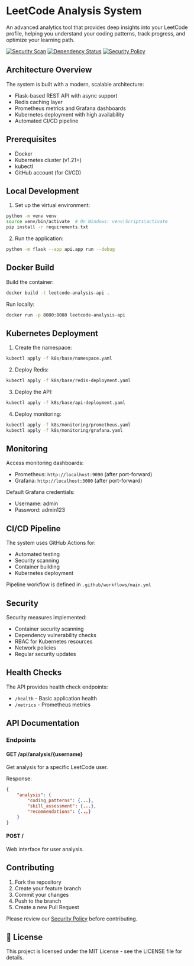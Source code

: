 # LeetCode Analysis System

An advanced analytics tool that provides deep insights into your LeetCode profile, helping you understand your coding patterns, track progress, and optimize your learning path.

[![Security Scan](https://github.com/yourusername/ai-analysis-for-leetcode/actions/workflows/security.yml/badge.svg)](https://github.com/yourusername/ai-analysis-for-leetcode/actions/workflows/security.yml)
[![Dependency Status](https://img.shields.io/badge/dependencies-up%20to%20date-brightgreen.svg)](https://github.com/yourusername/ai-analysis-for-leetcode/pulls?q=is%3Apr+author%3Aapp%2Fdependabot)
[![Security Policy](https://img.shields.io/badge/security-policy-brightgreen.svg)](SECURITY.md)

## Architecture Overview

The system is built with a modern, scalable architecture:

- Flask-based REST API with async support
- Redis caching layer
- Prometheus metrics and Grafana dashboards
- Kubernetes deployment with high availability
- Automated CI/CD pipeline

## Prerequisites

- Docker
- Kubernetes cluster (v1.21+)
- kubectl
- GitHub account (for CI/CD)

## Local Development

1. Set up the virtual environment:
```bash
python -m venv venv
source venv/bin/activate  # On Windows: venv\Scripts\activate
pip install -r requirements.txt
```

2. Run the application:
```bash
python -m flask --app api.app run --debug
```

## Docker Build

Build the container:
```bash
docker build -t leetcode-analysis-api .
```

Run locally:
```bash
docker run -p 8080:8080 leetcode-analysis-api
```

## Kubernetes Deployment

1. Create the namespace:
```bash
kubectl apply -f k8s/base/namespace.yaml
```

2. Deploy Redis:
```bash
kubectl apply -f k8s/base/redis-deployment.yaml
```

3. Deploy the API:
```bash
kubectl apply -f k8s/base/api-deployment.yaml
```

4. Deploy monitoring:
```bash
kubectl apply -f k8s/monitoring/prometheus.yaml
kubectl apply -f k8s/monitoring/grafana.yaml
```

## Monitoring

Access monitoring dashboards:

- Prometheus: `http://localhost:9090` (after port-forward)
- Grafana: `http://localhost:3000` (after port-forward)

Default Grafana credentials:
- Username: admin
- Password: admin123

## CI/CD Pipeline

The system uses GitHub Actions for:
- Automated testing
- Security scanning
- Container building
- Kubernetes deployment

Pipeline workflow is defined in `.github/workflows/main.yml`

## Security

Security measures implemented:
- Container security scanning
- Dependency vulnerability checks
- RBAC for Kubernetes resources
- Network policies
- Regular security updates

## Health Checks

The API provides health check endpoints:
- `/health` - Basic application health
- `/metrics` - Prometheus metrics

## API Documentation

### Endpoints

#### GET /api/analysis/{username}
Get analysis for a specific LeetCode user.

Response:
```json
{
    "analysis": {
        "coding_patterns": {...},
        "skill_assessment": {...},
        "recommendations": {...}
    }
}
```

#### POST /
Web interface for user analysis.

## Contributing

1. Fork the repository
2. Create your feature branch
3. Commit your changes
4. Push to the branch
5. Create a new Pull Request

Please review our [Security Policy](SECURITY.md) before contributing.

## 📝 License

This project is licensed under the MIT License - see the LICENSE file for details.
